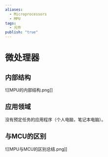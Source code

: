 ```yaml
---
aliases:
  - Microprocessors
  - MPU
tags:
  - 元件
publish: "true"
---
```


# 微处理器
## 内部结构
![[MPU的内部结构.png]]

## 应用领域
没有预定任务的应用程序（个人电脑，笔记本电脑）。

## 与MCU的区别
![[MPU与MCU的区别总结.png]]